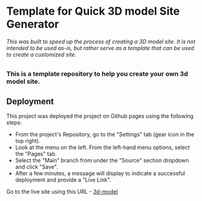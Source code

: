 # Template for Quick 3D model Site Generator

###### This was built to speed up the process of creating a 3D model site. It is not intended to be used as-is, but rather serve as a template that can be used to create a customized site.

### This is a template repository to help you create your own 3d model site.


## **Deployment**

This project was deployed the project on Github pages using the following steps:

- From the project's Repository, go to the "Settings" tab (gear icon in the top right).
- Look at the menu on the left. From the left-hand menu options, select the "Pages" tab.
- Select the "Main" branch from under the "Source" section dropdown and click "Save".
- After a few minutes, a message will display to indicate a successful deployment and provide a "Live Link".

Go to the live site using this URL - [3d-model](https://vcgithubcode.github.io/3d-model/)
